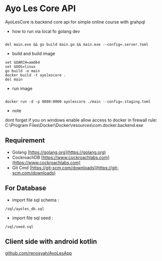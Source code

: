 # Ayo Les Core API

AyoLesCore is backend core api for simple online course with grahpql

* how to run via local fo golang dev

```

del main.exe && go build main.go && main.exe --config=.server.toml

```


* build and build image

```
set GOARCH=amd64
set GOOS=linux
go build -o main
docker build -t ayolescore .
del main

```

* run image

```

docker run -d -p 8000:8000 ayolescore ./main --config=.staging.toml

```

* note

dont forget if you on windows enable allow access to docker in firewall rule: C:\Program Files\Docker\Docker\resources\com.docker.backend.exe

## Requirement

* Golang [https://golang.org](https://golang.org)
* CockroachDB [https://www.cockroachlabs.com](https://www.cockroachlabs.com)
* Git Cmd [https://git-scm.com/downloads](https://git-scm.com/downloads)


## For Database

* import file sql schema : 

```
/sql/ayoles_db.sql

```

* import file sql seed : 

```
/sql/seed.sql

```



## Client side with android kotlin

[github.com/renosyah/AyoLesApp](https://github.com/renosyah/AyoLesApp)
